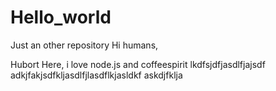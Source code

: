# Hello_world
Just an other repository
Hi humans,

Hubort Here, i love node.js and coffeespirit lkdfsjdfjasdlfjajsdf
adkjfakjsdfkljasdlfjlasdflkjasldkf
askdjfklja

